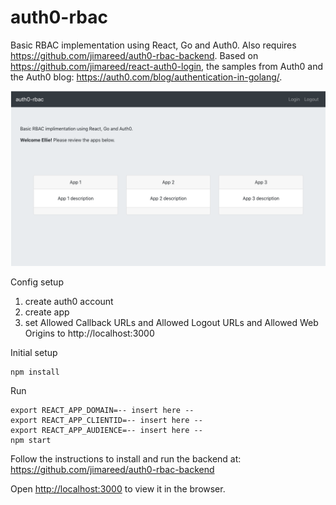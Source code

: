# auth0-rbac
Basic RBAC implementation using React, Go and Auth0. Also requires https://github.com/jimareed/auth0-rbac-backend. Based on https://github.com/jimareed/react-auth0-login, the samples from Auth0 and the Auth0 blog: https://auth0.com/blog/authentication-in-golang/.

<p  align="center">
    <img src="./images/auth0-rbac.png" alt="Auth0 RBAC"/>
</p>


Config setup
1. create auth0 account
2. create app
3. set Allowed Callback URLs and Allowed Logout URLs and Allowed Web Origins to http://localhost:3000

Initial setup
```
npm install
```

Run
```
export REACT_APP_DOMAIN=-- insert here --
export REACT_APP_CLIENTID=-- insert here -- 
export REACT_APP_AUDIENCE=-- insert here -- 
npm start
```

Follow the instructions to install and run the backend at: https://github.com/jimareed/auth0-rbac-backend

Open [http://localhost:3000](http://localhost:3000) to view it in the browser.

